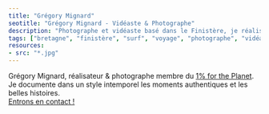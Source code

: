 ```yaml
---
title: "Grégory Mignard"
seotitle: "Grégory Mignard - Vidéaste & Photographe"
description: "Photographe et vidéaste basé dans le Finistère, je réalise des images outdoor et documente des histoires authentiques."
tags: ["bretagne", "finistère", "surf", "voyage", "photographe", "vidéaste", "outdoor", "storytelling", "photographie", "microaventures", "océan"]
resources:
- src: "*.jpg"
---
```


Grégory Mignard, réalisateur & photographe membre du [1% for the Planet](https://www.onepercentfortheplanet.fr).  
Je documente dans un style intemporel les moments authentiques et les belles histoires.   
[Entrons en contact !](mailto:hello@gregorymignard.com)
